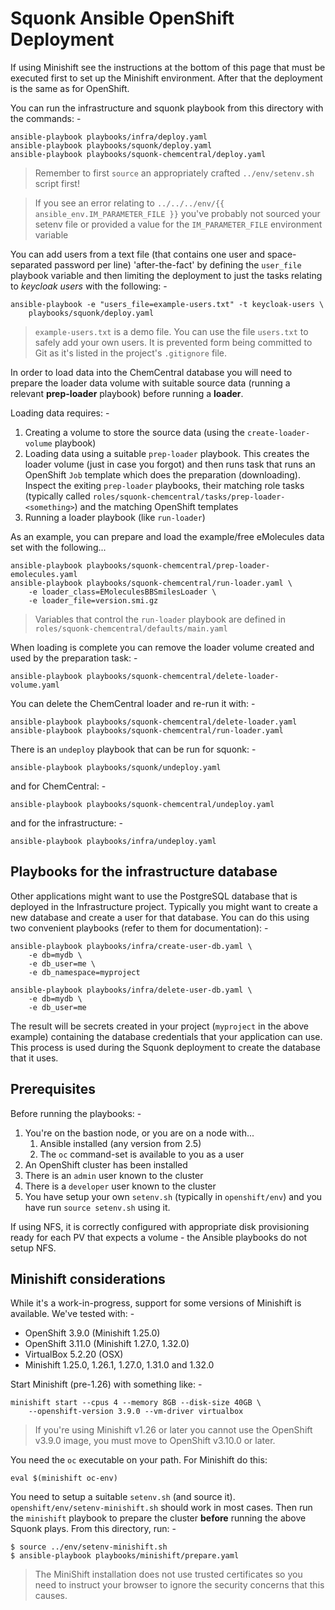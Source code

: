 # Squonk Ansible OpenShift Deployment

If using Minishift see the instructions at the bottom of this page that must be
executed first to set up the Minishift environment. After that the deployment is
the same as for OpenShift.

You can run the infrastructure and squonk playbook from this
directory with the commands: -

    ansible-playbook playbooks/infra/deploy.yaml
    ansible-playbook playbooks/squonk/deploy.yaml
    ansible-playbook playbooks/squonk-chemcentral/deploy.yaml

>   Remember to first `source` an appropriately crafted
    `../env/setenv.sh` script first!

>   If you see an error relating to `../../../env/{{ ansible_env.IM_PARAMETER_FILE }}`
    you've probably not sourced your setenv file or provided a value
    for the `IM_PARAMETER_FILE` environment variable

You can add users from a text file (that contains one user and space-separated
password per line) 'after-the-fact' by defining the `user_file` playbook
variable and then limiting the deployment to just the tasks relating to
_keycloak users_ with the following: -

    ansible-playbook -e "users_file=example-users.txt" -t keycloak-users \
        playbooks/squonk/deploy.yaml

>   `example-users.txt` is a demo file. You can use the file `users.txt`
    to safely add your own users. It is prevented form being committed to
    Git as it's listed in the project's `.gitignore` file.

In order to load data into the ChemCentral database you will need to prepare
the loader data volume with suitable source data (running a relevant
**prep-loader** playbook) before running a **loader**.

Loading data requires: -

1.  Creating a volume to store the source data
    (using the `create-loader-volume` playbook)
1.  Loading data using a suitable `prep-loader` playbook. This creates the
    loader volume (just in case you forgot) and then runs task that runs
    an OpenShift `Job` template which does the preparation (downloading).
    Inspect the exiting `prep-loader` playbooks,
    their matching role tasks (typically called
    `roles/squonk-chemcentral/tasks/prep-loader-<something>`)
    and the matching OpenShift templates
1.  Running a loader playbook (like `run-loader`)

As an example, you can prepare and load the example/free eMolecules
data set with the following...

    ansible-playbook playbooks/squonk-chemcentral/prep-loader-emolecules.yaml
    ansible-playbook playbooks/squonk-chemcentral/run-loader.yaml \
        -e loader_class=EMoleculesBBSmilesLoader \
        -e loader_file=version.smi.gz

>   Variables that control the `run-loader` playbook are defined in
    `roles/squonk-chemcentral/defaults/main.yaml`
    
When loading is complete you can remove the loader volume created and used by
the preparation task: -

    ansible-playbook playbooks/squonk-chemcentral/delete-loader-volume.yaml

You can delete the ChemCentral loader and re-run it with: -

    ansible-playbook playbooks/squonk-chemcentral/delete-loader.yaml
    ansible-playbook playbooks/squonk-chemcentral/run-loader.yaml
        
There is an `undeploy` playbook that can be run for squonk: -

    ansible-playbook playbooks/squonk/undeploy.yaml

and for ChemCentral: -

    ansible-playbook playbooks/squonk-chemcentral/undeploy.yaml

and for the infrastructure: -

    ansible-playbook playbooks/infra/undeploy.yaml

## Playbooks for the infrastructure database
Other applications might want to use the PostgreSQL database that is deployed
in the Infrastructure project. Typically you might want to create a new
database and create a user for that database. You can do this using two
convenient playbooks (refer to them for documentation): -

    ansible-playbook playbooks/infra/create-user-db.yaml \
        -e db=mydb \
        -e db_user=me \
        -e db_namespace=myproject
        
    ansible-playbook playbooks/infra/delete-user-db.yaml \
        -e db=mydb \
        -e db_user=me

The result will be secrets created in your project
(`myproject` in the above example) containing  the database credentials that
your application can use. This process is used during the Squonk 
deployment to create the database that it uses.

## Prerequisites
Before running the playbooks: -

1.  You're on the bastion node, or you are on a node with...
    1.  Ansible installed (any version from 2.5)
    1.  The `oc` command-set is available to you as a user
1.  An OpenShift cluster has been installed
1.  There is an `admin` user known to the cluster
1.  There is a `developer` user known to the cluster
1.  You have setup your own `setenv.sh` (typically in `openshift/env`)
    and you have run `source setenv.sh` using it.

If using NFS, it is correctly configured with appropriate
disk provisioning ready for each PV that expects a volume -
the Ansible playbooks do not setup NFS.

## Minishift considerations
While it's a work-in-progress, support for some versions of Minishift is
available. We've tested with: -

-   OpenShift 3.9.0 (Minishift 1.25.0)
-   OpenShift 3.11.0 (Minishift 1.27.0, 1.32.0)
-   VirtualBox 5.2.20 (OSX)
-   Minishift 1.25.0, 1.26.1, 1.27.0, 1.31.0 and 1.32.0 

Start Minishift (pre-1.26) with something like: -

    minishift start --cpus 4 --memory 8GB --disk-size 40GB \
        --openshift-version 3.9.0 --vm-driver virtualbox

>   If you're using Minishift v1.26 or later you cannot use the OpenShift
    v3.9.0 image, you must move to OpenShift v3.10.0 or later.

You need the `oc` executable on your path. For Minishift do this:

    eval $(minishift oc-env)
 
You need to setup a suitable `setenv.sh` (and source it).
`openshift/env/setenv-minishift.sh` should work in most cases.
Then run the `minishift` playbook to prepare the cluster **before** running
the above Squonk plays. From this directory, run: -

    $ source ../env/setenv-minishift.sh
    $ ansible-playbook playbooks/minishift/prepare.yaml

>   The MiniShift installation does not use trusted certificates so
    you need to instruct your browser to ignore the security concerns
    that this causes.
